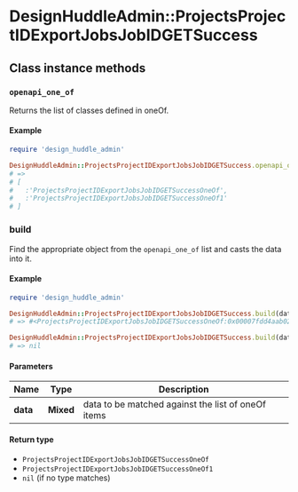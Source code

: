 # DesignHuddleAdmin::ProjectsProjectIDExportJobsJobIDGETSuccess

## Class instance methods

### `openapi_one_of`

Returns the list of classes defined in oneOf.

#### Example

```ruby
require 'design_huddle_admin'

DesignHuddleAdmin::ProjectsProjectIDExportJobsJobIDGETSuccess.openapi_one_of
# =>
# [
#   :'ProjectsProjectIDExportJobsJobIDGETSuccessOneOf',
#   :'ProjectsProjectIDExportJobsJobIDGETSuccessOneOf1'
# ]
```

### build

Find the appropriate object from the `openapi_one_of` list and casts the data into it.

#### Example

```ruby
require 'design_huddle_admin'

DesignHuddleAdmin::ProjectsProjectIDExportJobsJobIDGETSuccess.build(data)
# => #<ProjectsProjectIDExportJobsJobIDGETSuccessOneOf:0x00007fdd4aab02a0>

DesignHuddleAdmin::ProjectsProjectIDExportJobsJobIDGETSuccess.build(data_that_doesnt_match)
# => nil
```

#### Parameters

| Name | Type | Description |
| ---- | ---- | ----------- |
| **data** | **Mixed** | data to be matched against the list of oneOf items |

#### Return type

- `ProjectsProjectIDExportJobsJobIDGETSuccessOneOf`
- `ProjectsProjectIDExportJobsJobIDGETSuccessOneOf1`
- `nil` (if no type matches)

